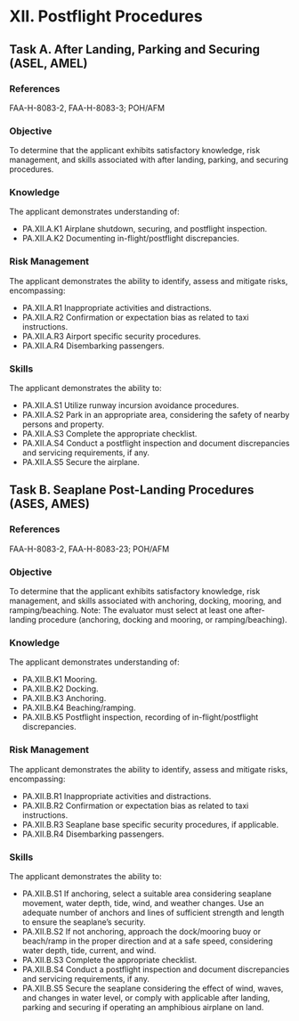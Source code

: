 # XII. Postflight Procedures
## Task A. After Landing, Parking and Securing (ASEL, AMEL)
### References
FAA-H-8083-2, FAA-H-8083-3; POH/AFM
### Objective
To determine that the applicant exhibits satisfactory knowledge, risk management, and skills associated with after landing, parking, and securing procedures.
### Knowledge
The applicant demonstrates understanding of:
* PA.XII.A.K1 Airplane shutdown, securing, and postflight inspection.
* PA.XII.A.K2 Documenting in-flight/postflight discrepancies.
### Risk Management
The applicant demonstrates the ability to identify, assess and mitigate risks, encompassing:
* PA.XII.A.R1 Inappropriate activities and distractions.
* PA.XII.A.R2 Confirmation or expectation bias as related to taxi instructions.
* PA.XII.A.R3 Airport specific security procedures.
* PA.XII.A.R4 Disembarking passengers.
### Skills
The applicant demonstrates the ability to:
* PA.XII.A.S1 Utilize runway incursion avoidance procedures.
* PA.XII.A.S2 Park in an appropriate area, considering the safety of nearby persons and property.
* PA.XII.A.S3 Complete the appropriate checklist.
* PA.XII.A.S4 Conduct a postflight inspection and document discrepancies and servicing requirements, if any.
* PA.XII.A.S5 Secure the airplane.
## Task B. Seaplane Post-Landing Procedures (ASES, AMES)
### References
FAA-H-8083-2, FAA-H-8083-23; POH/AFM
### Objective
To determine that the applicant exhibits satisfactory knowledge, risk management, and skills associated with anchoring, docking, mooring, and ramping/beaching. Note: The evaluator must select at least one after-landing procedure (anchoring, docking and mooring, or ramping/beaching).
### Knowledge
The applicant demonstrates understanding of:
* PA.XII.B.K1 Mooring.
* PA.XII.B.K2 Docking.
* PA.XII.B.K3 Anchoring.
* PA.XII.B.K4 Beaching/ramping.
* PA.XII.B.K5 Postflight inspection, recording of in-flight/postflight discrepancies.
### Risk Management
The applicant demonstrates the ability to identify, assess and mitigate risks, encompassing:
* PA.XII.B.R1 Inappropriate activities and distractions.
* PA.XII.B.R2 Confirmation or expectation bias as related to taxi instructions.
* PA.XII.B.R3 Seaplane base specific security procedures, if applicable.
* PA.XII.B.R4 Disembarking passengers.
### Skills
The applicant demonstrates the ability to:
* PA.XII.B.S1 If anchoring, select a suitable area considering seaplane movement, water depth, tide, wind, and weather changes. Use an adequate number of anchors and lines of sufficient strength and length to ensure the seaplane’s security.
* PA.XII.B.S2 If not anchoring, approach the dock/mooring buoy or beach/ramp in the proper direction and at a safe speed, considering water depth, tide, current, and wind.
* PA.XII.B.S3 Complete the appropriate checklist.
* PA.XII.B.S4 Conduct a postflight inspection and document discrepancies and servicing requirements, if any.
* PA.XII.B.S5 Secure the seaplane considering the effect of wind, waves, and changes in water level, or comply with applicable after landing, parking and securing if operating an amphibious airplane on land.
